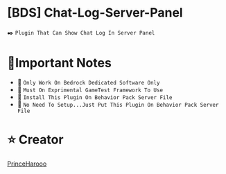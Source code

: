 # [BDS] Chat-Log-Server-Panel
✒️ `Plugin That Can Show Chat Log In Server Panel`
# 🧾Important Notes
- 🔗 `Only Work On Bedrock Dedicated Software Only`
- 🔗 `Must On Exprimental GameTest Framework To Use`
- 🔗 `Install This Plugin On Behavior Pack Server File`
- 🔗 `No Need To Setup...Just Put This Plugin On Behavior Pack Server File`
# ⭐ Creator
[PrinceHarooo](https://github.com/PrinceHarooo)
